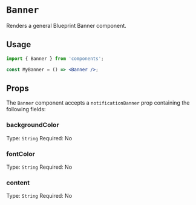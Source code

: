 # `Banner`

Renders a general Blueprint Banner component.

## Usage

```jsx
import { Banner } from 'components';

const MyBanner = () => <Banner />;
```

## Props

The `Banner` component accepts a `notificationBanner` prop containing the following fields:

### backgroundColor

Type: `String`
Required: No

### fontColor

Type: `String`
Required: No

### content

Type: `String`
Required: No
